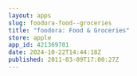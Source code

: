 ```yaml
---
layout: apps
slug: foodora-food--groceries
title: "foodora: Food & Groceries"
store: apple
app_id: 421369701
date: 2024-10-22T14:44:18Z
published: 2011-03-09T17:00:27Z
---
```

